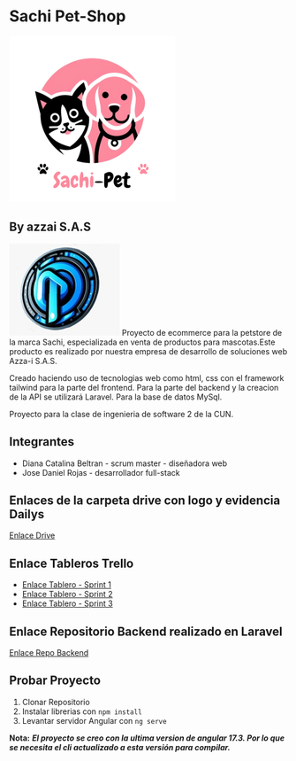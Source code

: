 # Sachi Pet-Shop
![logo-sachi-pet](./src/assets/images/logo-1-300.png)

## By azzai S.A.S
![logo-azzai](./src/assets/images/logo-azzai-200.jpg)
Proyecto de ecommerce para la petstore de la marca Sachi, especializada en venta de productos para mascotas.Este producto es realizado por nuestra empresa de desarrollo de soluciones web Azza-i S.A.S.


Creado haciendo uso de tecnologias web como html, css con el framework tailwind para la parte del frontend. Para la parte del backend y la creacion de la API se utilizará Laravel. Para la base de datos MySql.

Proyecto  para la clase de ingenieria de software 2 de la CUN.

 ## Integrantes
 - Diana Catalina Beltran - scrum master - diseñadora web
 - Jose Daniel Rojas - desarrollador full-stack

## Enlaces de la carpeta drive con logo y evidencia Dailys

[Enlace Drive](https://drive.google.com/drive/u/3/folders/1utS9NulOrHH5Fb8ibsaXXZ_WmmOgvNvm)

## Enlace Tableros Trello

- [Enlace Tablero - Sprint 1](https://trello.com/b/Uk34wjC4/sprint-1)
- [Enlace Tablero - Sprint 2](https://trello.com/b/fa2bAvwd/sprint-2)
- [Enlace Tablero - Sprint 3](https://trello.com/b/XerCiBqo/sprint-3)

## Enlace Repositorio Backend realizado en Laravel

[Enlace Repo Backend](https://github.com/DanielRojasDV/api-sachi-pet.git)

## Probar Proyecto

1. Clonar Repositorio
2. Instalar librerias con `npm install`
3. Levantar servidor Angular con `ng serve`

**Nota:** ***El proyecto se creo con la ultima version de angular 17.3. Por lo que se necesita el cli actualizado a esta versión para compilar.***
